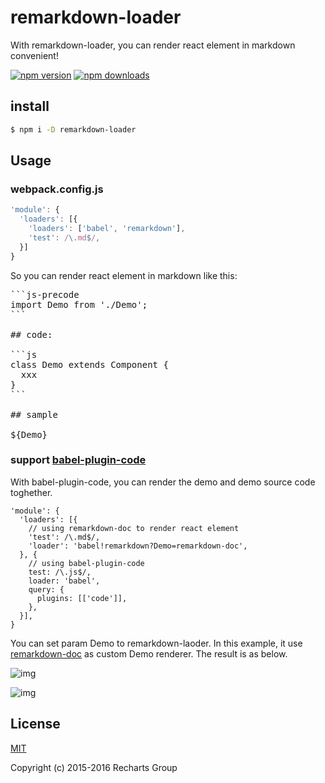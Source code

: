 # remarkdown-loader

With remarkdown-loader, you can render react element in markdown convenient!

[![npm version](https://badge.fury.io/js/remarkdown-loader.png)](https://badge.fury.io/js/remarkdown-loader)
[![npm downloads](https://img.shields.io/npm/dt/remarkdown-loader.svg?style=flat-square)](https://www.npmjs.com/package/babel-plugin-recharts)

## install

```sh
$ npm i -D remarkdown-loader
```

## Usage

### webpack.config.js

```js
'module': {
  'loaders': [{
    'loaders': ['babel', 'remarkdown'],
    'test': /\.md$/,
  }]
}
```

So you can render react element in markdown like this:

<pre>
```js-precode
import Demo from './Demo';
```

## code:

```js
class Demo extends Component {
  xxx
}
```

## sample

${Demo}
</pre>

### support [babel-plugin-code](https://github.com/jasonHzq/babel-plugin-code)

With babel-plugin-code, you can render the demo and demo source code toghether.

```
'module': {
  'loaders': [{
    // using remarkdown-doc to render react element
    'test': /\.md$/,
    'loader': 'babel!remarkdown?Demo=remarkdown-doc',
  }, {
    // using babel-plugin-code
    test: /\.js$/,
    loader: 'babel',
    query: {
      plugins: [['code']],
    },
  }],
}
```

You can set param Demo to remarkdown-laoder. In this example, it use [remarkdown-doc](https://github.com/jasonHzq/remarkdown-doc) as custom Demo renderer. The result is as below.

![img](https://img.alicdn.com/tps/TB1_QmYLpXXXXbyXpXXXXXXXXXX-1008-504.png)

![img](https://img.alicdn.com/tps/TB15lyFLpXXXXauaXXXXXXXXXXX-592-216.png)


## License

[MIT](http://opensource.org/licenses/MIT)

Copyright (c) 2015-2016 Recharts Group
